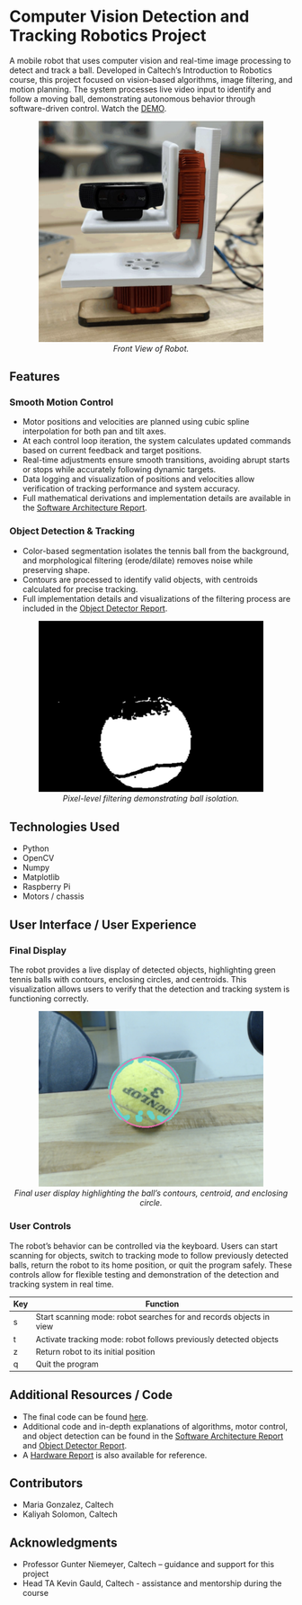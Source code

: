 # Computer Vision Detection and Tracking Robotics Project
A mobile robot that uses computer vision and real-time image processing to detect and track a ball. Developed in Caltech’s Introduction to Robotics course, this project focused on vision-based algorithms, image filtering, and motion planning. The system processes live video input to identify and follow a moving ball, demonstrating autonomous behavior through software-driven control. Watch the [DEMO](https://www.youtube.com/watch?v=-PGfyatwvf8).

<p align="center">
  <img src="Front-View-of-Robot.png" width="400"><br>
  <em>Front View of Robot.</em>
</p>

## Features
### Smooth Motion Control
- Motor positions and velocities are planned using cubic spline interpolation for both pan and tilt axes.
- At each control loop iteration, the system calculates updated commands based on current feedback and target positions.
- Real-time adjustments ensure smooth transitions, avoiding abrupt starts or stops while accurately following dynamic targets.
- Data logging and visualization of positions and velocities allow verification of tracking performance and system accuracy.
- Full mathematical derivations and implementation details are available in the [Software Architecture Report](Software-Architecture-Report.pdf).

### Object Detection & Tracking
- Color-based segmentation isolates the tennis ball from the background, and morphological filtering (erode/dilate) removes noise while preserving shape.
- Contours are processed to identify valid objects, with centroids calculated for precise tracking.
- Full implementation details and visualizations of the filtering process are included in the [Object Detector Report](Object-Detector-Report.pdf).
<p align="center">
  <img src="Object-Filtering.png" width="400"><br>
  <em>Pixel-level filtering demonstrating ball isolation.</em>
</p>
  

## Technologies Used
- Python
- OpenCV 
- Numpy
- Matplotlib
- Raspberry Pi 
- Motors / chassis

## User Interface / User Experience
### Final Display
The robot provides a live display of detected objects, highlighting green tennis balls with contours, enclosing circles, and centroids. This visualization allows users to verify that the detection and tracking system is functioning correctly.

<p align="center">
  <img src="Final-User-Display.png" width="400"><br>
  <em>Final user display highlighting the ball’s contours, centroid, and enclosing circle.</em>
</p>


### User Controls

The robot’s behavior can be controlled via the keyboard. Users can start scanning for objects, switch to tracking mode to follow previously detected balls, return the robot to its home position, or quit the program safely. These controls allow for flexible testing and demonstration of the detection and tracking system in real time.


| Key | Function |
|-----|---------|
| s   | Start scanning mode: robot searches for and records objects in view |
| t   | Activate tracking mode: robot follows previously detected objects |
| z   | Return robot to its initial position |
| q   | Quit the program |

## Additional Resources / Code

- The final code can be found [here](Final-Code.pdf).
- Additional code and in-depth explanations of algorithms, motor control, and object detection can be found in the [Software Architecture Report](Software-Architecture-Report.pdf) and [Object Detector Report](Object-Detector-Report.pdf).
- A [Hardware Report](Hardware-Report.pdf) is also available for reference.

## Contributors
- Maria Gonzalez, Caltech
- Kaliyah Solomon, Caltech

## Acknowledgments
- Professor Gunter Niemeyer, Caltech – guidance and support for this project
- Head TA Kevin Gauld, Caltech - assistance and mentorship during the course


